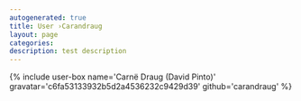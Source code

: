 ```yaml
---
autogenerated: true
title: User ›Carandraug
layout: page
categories: 
description: test description
---
```


{% include user-box name='Carnë Draug (David Pinto)' gravatar='c6fa53133932b5d2a4536232c9429d39' github='carandraug' %}
